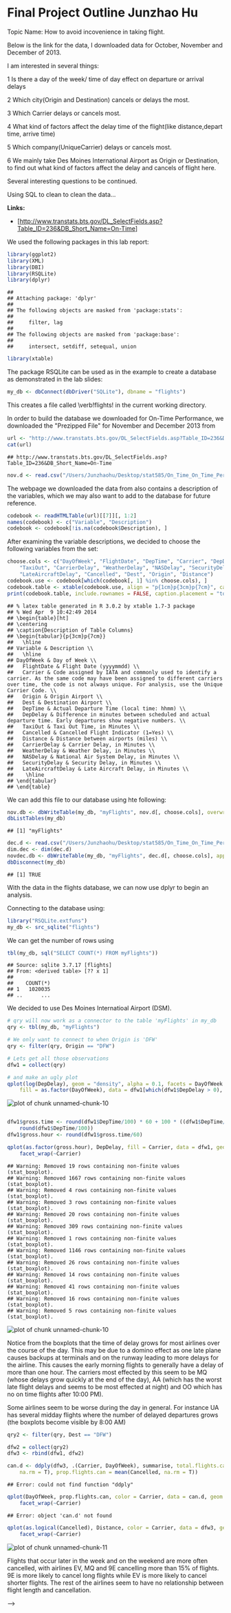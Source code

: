 Final Project Outline  Junzhao Hu
========================================================
Topic Name: How to avoid incovenience in taking flight.

Below is the link for the data, I downloaded data for October, November and December of 2013.

I am interested in several things:

1 Is there a day of the week/ time of day effect on departure or arrival delays

2 Which city(Origin and Destination) cancels or delays the most.

3 Which Carrier delays or cancels most.

4 What kind of factors affect the delay time of the flight(like distance,depart time, arrive time)

5 Which company(UniqueCarrier) delays or cancels most.

6 We mainly take Des Moines International Airport as Origin or Destination, to find out
what kind of factors affect the delay and cancels of flight here.

Several interesting questions to be continued.

Using SQL to clean to clean the data...

**Links:**
* [http://www.transtats.bts.gov/DL_SelectFields.asp?Table_ID=236&DB_Short_Name=On-Time]

We used the following packages in this lab report:

```r
library(ggplot2)
library(XML)
library(DBI)
library(RSQLite)
library(dplyr)
```

```
## 
## Attaching package: 'dplyr'
## 
## The following objects are masked from 'package:stats':
## 
##     filter, lag
## 
## The following objects are masked from 'package:base':
## 
##     intersect, setdiff, setequal, union
```

```r
library(xtable)
```


The package RSQLite can be used as in the example to create
a database as demonstrated in the lab slides:


```r
my_db <- dbConnect(dbDriver("SQLite"), dbname = "flights")
```

This creates a file called \verb!flights! in the current working directory.


In order to build the database we downloaded for On-Time Performance,
we downloaded the "Prezipped File" for November and December 2013 from


```r
url <- "http://www.transtats.bts.gov/DL_SelectFields.asp?Table_ID=236&DB_Short_Name=On-Time"
cat(url)
```

```
## http://www.transtats.bts.gov/DL_SelectFields.asp?Table_ID=236&DB_Short_Name=On-Time
```

```r
nov.d <- read.csv("/Users/Junzhaohu/Desktop/stat585/On_Time_On_Time_Performance_2013_11/11.csv")
```


The webpage we downloaded the data from also contains a 
description of the variables, which we may also want to add to the database for 
future reference.

```r
codebook <- readHTMLTable(url)[[7]][, 1:2]
names(codebook) <- c("Variable", "Description")
codebook <- codebook[!is.na(codebook$Description), ]
```

After examining the variable descriptions, we decided to 
choose the following variables from the set:

```r
choose.cols <- c("DayOfWeek", "FlightDate", "DepTime", "Carrier", "DepDelay", 
    "TaxiOut", "CarrierDelay", "WeatherDelay", "NASDelay", "SecurityDelay", 
    "LateAircraftDelay", "Cancelled", "Dest", "Origin", "Distance")
codebook.use <- codebook[which(codebook[, 1] %in% choose.cols), ]
codebook.table <- xtable(codebook.use, align = "p{1cm}p{3cm}p{7cm}", caption = "Description of Table Columns")
print(codebook.table, include.rownames = FALSE, caption.placement = "top")
```

```
## % latex table generated in R 3.0.2 by xtable 1.7-3 package
## % Wed Apr  9 10:42:49 2014
## \begin{table}[ht]
## \centering
## \caption{Description of Table Columns} 
## \begin{tabular}{p{3cm}p{7cm}}
##   \hline
## Variable & Description \\ 
##   \hline
## DayOfWeek & Day of Week \\ 
##   FlightDate & Flight Date (yyyymmdd) \\ 
##   Carrier & Code assigned by IATA and commonly used to identify a carrier. As the same code may have been assigned to different carriers over time, the code is not always unique. For analysis, use the Unique Carrier Code. \\ 
##   Origin & Origin Airport \\ 
##   Dest & Destination Airport \\ 
##   DepTime & Actual Departure Time (local time: hhmm) \\ 
##   DepDelay & Difference in minutes between scheduled and actual departure time. Early departures show negative numbers. \\ 
##   TaxiOut & Taxi Out Time, in Minutes \\ 
##   Cancelled & Cancelled Flight Indicator (1=Yes) \\ 
##   Distance & Distance between airports (miles) \\ 
##   CarrierDelay & Carrier Delay, in Minutes \\ 
##   WeatherDelay & Weather Delay, in Minutes \\ 
##   NASDelay & National Air System Delay, in Minutes \\ 
##   SecurityDelay & Security Delay, in Minutes \\ 
##   LateAircraftDelay & Late Aircraft Delay, in Minutes \\ 
##    \hline
## \end{tabular}
## \end{table}
```

We can add this file to our database using hte following:

```r
nov.db <- dbWriteTable(my_db, "myFlights", nov.d[, choose.cols], overwrite = TRUE)
dbListTables(my_db)
```

```
## [1] "myFlights"
```


```r
dec.d <- read.csv("/Users/Junzhaohu/Desktop/stat585/On_Time_On_Time_Performance_2013_12/12.csv")
dim.dec <- dim(dec.d)
novdec.db <- dbWriteTable(my_db, "myFlights", dec.d[, choose.cols], append = TRUE)
dbDisconnect(my_db)
```

```
## [1] TRUE
```


With the data in the flights database, we can now use dplyr to 
begin an analysis.

Connecting to the database using:


```r
library("RSQLite.extfuns")
my_db <- src_sqlite("flights")
```

We can get the number of rows using 

```r
tbl(my_db, sql("SELECT COUNT(*) FROM myFlights"))
```

```
## Source: sqlite 3.7.17 [flights]
## From: <derived table> [?? x 1]
## 
##    COUNT(*)
## 1   1020035
## ..      ...
```


We decided to use Des Moines Internatioal Airport (DSM). 

```r
# qry will now work as a connector to the table 'myFlights' in my_db
qry <- tbl(my_db, "myFlights")

# We only want to connect to when Origin is 'DFW'
qry <- filter(qry, Origin == "DFW")

# Lets get all those observations
dfw1 = collect(qry)

# and make an ugly plot
qplot(log(DepDelay), geom = "density", alpha = 0.1, facets = DayOfWeek ~ ., 
    fill = as.factor(DayOfWeek), data = dfw1[which(dfw1$DepDelay > 0), ])
```

![plot of chunk unnamed-chunk-10](figure/unnamed-chunk-101.png) 

```r

dfw1$gross.time <- round(dfw1$DepTime/100) * 60 + 100 * ((dfw1$DepTime/100) - 
    round(dfw1$DepTime/100))
dfw1$gross.hour <- round(dfw1$gross.time/60)

qplot(as.factor(gross.hour), DepDelay, fill = Carrier, data = dfw1, geom = "boxplot") + 
    facet_wrap(~Carrier)
```

```
## Warning: Removed 19 rows containing non-finite values (stat_boxplot).
## Warning: Removed 1667 rows containing non-finite values (stat_boxplot).
## Warning: Removed 4 rows containing non-finite values (stat_boxplot).
## Warning: Removed 3 rows containing non-finite values (stat_boxplot).
## Warning: Removed 20 rows containing non-finite values (stat_boxplot).
## Warning: Removed 309 rows containing non-finite values (stat_boxplot).
## Warning: Removed 1 rows containing non-finite values (stat_boxplot).
## Warning: Removed 1146 rows containing non-finite values (stat_boxplot).
## Warning: Removed 26 rows containing non-finite values (stat_boxplot).
## Warning: Removed 14 rows containing non-finite values (stat_boxplot).
## Warning: Removed 41 rows containing non-finite values (stat_boxplot).
## Warning: Removed 16 rows containing non-finite values (stat_boxplot).
## Warning: Removed 5 rows containing non-finite values (stat_boxplot).
```

![plot of chunk unnamed-chunk-10](figure/unnamed-chunk-102.png) 

Notice from the boxplots that the time of delay grows for 
most airlines over the course
of the day. This may be due to a domino effect as one late 
plane causes backups at terminals
and on the runway leading to more delays for the airline.
This causes the early morning flights to generally have a delay of more than one hour.
The carriers most effected by this seem to be MQ (whose delays grow quickly at the end of the day),
AA (which has the worst late flight delays and seems to be most effected at night)
and OO which has no on time flights after 10:00 PM).

Some airlines seem to be worse during the day in general. For instance UA has 
several midday flights where the number of delayed departures grows (the boxplots 
become visible by 8:00 AM) 


```r
qry2 <- filter(qry, Dest == "DFW")

dfw2 = collect(qry2)
dfw3 <- rbind(dfw1, dfw2)

can.d <- ddply(dfw3, .(Carrier, DayOfWeek), summarise, total.flights.can = sum(Cancelled, 
    na.rm = T), prop.flights.can = mean(Cancelled, na.rm = T))
```

```
## Error: could not find function "ddply"
```

```r
qplot(DayOfWeek, prop.flights.can, color = Carrier, data = can.d, geom = "line") + 
    facet_wrap(~Carrier)
```

```
## Error: object 'can.d' not found
```

```r
qplot(as.logical(Cancelled), Distance, color = Carrier, data = dfw3, geom = "boxplot") + 
    facet_wrap(~Carrier)
```

![plot of chunk unnamed-chunk-11](figure/unnamed-chunk-11.png) 


Flights that occur later in the week and on the weekend are more often cancelled,
with airlines EV, MQ and 9E cancelling more than 15\% of flights. 9E is more likely to cancel 
long flights while EV is more likely to cancel shorter flights. The rest of the 
airlines seem to have no relationship between flight length and cancellation.


 -->
